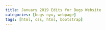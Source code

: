 ```yaml
---
title: January 2019 Edits for Bugs Website
categories: [bugs-nyu, webpage]
tags: [html, css, html, bootstrap]
---
```

